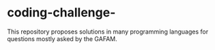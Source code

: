 # coding-challenge-
This repository proposes solutions in many programming languages for questions mostly asked by the GAFAM.
